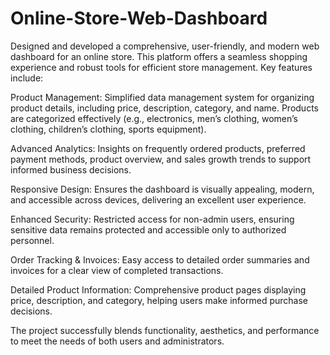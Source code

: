 # Online-Store-Web-Dashboard

Designed and developed a comprehensive, user-friendly, and modern web dashboard for an online store. This platform offers a seamless shopping experience and robust tools for efficient store management. Key features include:



Product Management: Simplified data management system for organizing product details, including price, description, category, and name. Products are categorized effectively (e.g., electronics, men’s clothing, women’s clothing, children’s clothing, sports equipment).



Advanced Analytics: Insights on frequently ordered products, preferred payment methods, product overview, and sales growth trends to support informed business decisions.



Responsive Design: Ensures the dashboard is visually appealing, modern, and accessible across devices, delivering an excellent user experience.



Enhanced Security: Restricted access for non-admin users, ensuring sensitive data remains protected and accessible only to authorized personnel.



Order Tracking & Invoices: Easy access to detailed order summaries and invoices for a clear view of completed transactions.



Detailed Product Information: Comprehensive product pages displaying price, description, and category, helping users make informed purchase decisions.



The project successfully blends functionality, aesthetics, and performance to meet the needs of both users and administrators.
